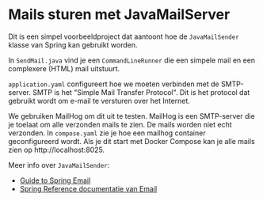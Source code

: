 # Mails sturen met JavaMailServer

Dit is een simpel voorbeeldproject dat aantoont hoe de `JavaMailSender` klasse van Spring kan gebruikt worden.

In `SendMail.java` vind je een `CommandLineRunner` die een simpele mail en een complexere (HTML) mail uitstuurt.

`application.yaml` configureert hoe we moeten verbinden met de SMTP-server. SMTP is het "Simple Mail Transfer Protocol".
Dit is het protocol dat gebruikt wordt om e-mail te versturen over het Internet.

We gebruiken MailHog om dit uit te testen. MailHog is een SMTP-server die je toelaat om alle verzonden mails te zien.
De mails worden niet echt verzonden. In `compose.yaml` zie je hoe een mailhog container geconfigureerd wordt. Als je
dit start met Docker Compose kan je alle mails zien op http://localhost:8025.

Meer info over `JavaMailSender`:

- [Guide to Spring Email](https://www.baeldung.com/spring-email)
- [Spring Reference documentatie van Email](https://docs.spring.io/spring-framework/reference/integration/email.html)

